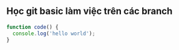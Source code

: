 ## Học git basic làm việc trên các branch
```javascript
function code() {
  console.log('hello world');
}
```
